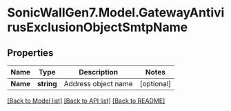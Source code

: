 # SonicWallGen7.Model.GatewayAntivirusExclusionObjectSmtpName

## Properties

Name | Type | Description | Notes
------------ | ------------- | ------------- | -------------
**Name** | **string** | Address object name | [optional] 

[[Back to Model list]](../README.md#documentation-for-models) [[Back to API list]](../README.md#documentation-for-api-endpoints) [[Back to README]](../README.md)

